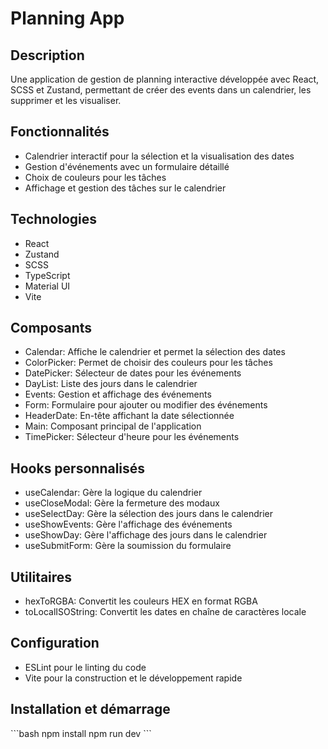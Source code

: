 # Planning App

## Description

Une application de gestion de planning interactive développée avec React, SCSS et Zustand, permettant de créer des events dans un calendrier, les supprimer et les visualiser.

## Fonctionnalités

- Calendrier interactif pour la sélection et la visualisation des dates
- Gestion d'événements avec un formulaire détaillé
- Choix de couleurs pour les tâches
- Affichage et gestion des tâches sur le calendrier

## Technologies

- React
- Zustand
- SCSS
- TypeScript
- Material UI
- Vite

## Composants

- Calendar: Affiche le calendrier et permet la sélection des dates
- ColorPicker: Permet de choisir des couleurs pour les tâches
- DatePicker: Sélecteur de dates pour les événements
- DayList: Liste des jours dans le calendrier
- Events: Gestion et affichage des événements
- Form: Formulaire pour ajouter ou modifier des événements
- HeaderDate: En-tête affichant la date sélectionnée
- Main: Composant principal de l'application
- TimePicker: Sélecteur d'heure pour les événements

## Hooks personnalisés

- useCalendar: Gère la logique du calendrier
- useCloseModal: Gère la fermeture des modaux
- useSelectDay: Gère la sélection des jours dans le calendrier
- useShowEvents: Gère l'affichage des événements
- useShowDay: Gère l'affichage des jours dans le calendrier
- useSubmitForm: Gère la soumission du formulaire

## Utilitaires

- hexToRGBA: Convertit les couleurs HEX en format RGBA
- toLocalISOString: Convertit les dates en chaîne de caractères locale

## Configuration

- ESLint pour le linting du code
- Vite pour la construction et le développement rapide

## Installation et démarrage

\`\`\`bash
npm install
npm run dev
\`\`\`

